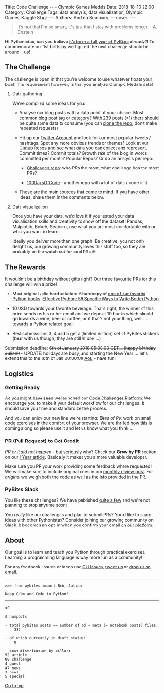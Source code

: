 Title: Code Challenge -- - Olympic Games Medals
Date: 2018-18-10 22:00
Category: Challenge
Tags: data analysis, data visualization, Olympic Games, Kaggle
Slug: ---
Authors: Andrea
Summary: --
cover: ---

> It's not that I'm so smart, it's just that I stay with problems longer. - A. Einstein

<a name="top"></a>Hi Pythonistas, can you believe [it’s been a full year of PyBites](https://pybit.es/special-birthday-new-platform.html) already?! To commemorate our 1st birthday we figured the next challenge should be around… us!

## The Challenge

The challenge is open in that you’re welcome to use whatever floats your boat. The requirement however, is that you analyse Olumpic Medals data!

1. Data gathering

	We’ve compiled some ideas for you:

	- Analyse our blog posts with a data point of your choice. Most common blog post tag or category? With 239 posts ([*1](#numposts)) there should be quite some data to consume (you can [clone the repo](https://github.com/pybites/pybites.github.io), don’t make repeated requests)

	- Hit up our [Twitter Account](https://twitter.com/pybites) and look for our most popular tweets / hashtags. Spot any more obvious trends or themes? 
	Look at our [Github Repos](https://github.com/pybites/) and see what data you can collect and represent. Commit times? Commit totals? Growth rate of the blog in words committed per month? Popular Repos? Or do an analysis per repo:

		- [Challenges repo](https://github.com/pybites/challenges): who PRs the most, what challenge has the most PRs?

		- [100DaysOfCode](https://github.com/pybites/100DaysOfCode) - another repo with a lot of data / code in it.

	- These are the main sources that come to mind. If you have other ideas, share them in the comments below. 

2. Data visualization

	Once you have your data, we’d love it if you tested your data visualisation skills and creativity to show off the dataset! Pandas, Matplotlib, Bokeh, Seaborn, use what you are most comfortable with or what you want to learn.

	Ideally you deliver more than one graph. Be creative, you not only delight us, our growing community loves this stuff too, so they are probably on the watch out for cool PRs 🤓


## The Rewards

It wouldn’t be a birthday without gifts right? Our three favourite PRs for this challenge will win a prize!

- Most original / die hard solution: A hardcopy of [one of our favorite Python books](https://pybit.es/python-resources.html): [Effective Python: 59 Specific Ways to Write Better Python](http://www.amazon.com/dp/0134034287/?tag=pyb0f-20)

- 10 USD towards your favorite beverage. That’s right, the winner of this price sends us his or her email and we deposit 10 bucks which should go towards a wine, beer or coffee, or if that’s not your thing, well … towards a Python related goal. 

- Best submissions 3, 4 and 5 get a (limited edition) set of PyBites stickers (bear with us though, they are still *in dev* ...)

Submission deadline: <strike>6th of January 2018 05:00:00 CET__ (happy birthday Julian!)</strike> - UPDATE: holidays are busy, and starting the New Year ... let's extend this to the 16th of Jan 00:00:00 [AoE](https://www.timeanddate.com/time/zones/aoe) - have fun!

## Logistics 

### Getting Ready

As [you might have seen](https://twitter.com/pybites/status/943811489537945600) we launched our [Code Challenges Platform](https://codechalleng.es/). We encourage you to make it your default workflow for our challenges. 
It should save you time and standardize the process. 

And you can enjoy our new line we’re starting: *Bites of Py*: work on small code exercises in the comfort of your browser. We are thrilled how this is coming along so please use it and let us know what you think ...

### PR (Pull Request) to Get Credit

*PR or it did not happen* - but seriously why? Check our __Grow by PR__ section on our [1 Year article](https://pybit.es/special-birthday-new-platform.html). Basically it makes you a more valuable developer. 

Make sure you PR your work providing some feedback where requested! We will make sure to include original ones in our [monthly review post](https://pybit.es/pages/challenges.html). For *original* we weigh both the code as well as the info provided in the PR.

### PyBites Slack

You like these challenges? We have published [quite a few](https://github.com/pybites/challenges) and we're not planning to stop anytime soon!

You *really* like our challenges and plan to submit PRs? You’d like to share ideas with other Pythonistas? Consider joining our growing community on Slack. It becomes an opt-in when you confirm your email [on our platform](https://codechalleng.es/).

## About

Our goal is to learn and teach you Python through practical exercises. Learning a programming language is way more fun as a community!

For any feedback, issues or ideas use [GH Issues](https://github.com/pybites/challenges/issues), [tweet us](https://twitter.com/pybites) or [drop us an email](mailto:pybitesblog@gmail.com).

---

	>>> from pybites import Bob, Julian

	Keep Calm and Code in Python!

---

<a name="numposts"></a>\*1

	$ numposts

	- total pybites posts == number of md + meta (= notebook posts) files:
		239

	- of which currently in draft status:
		0

	- post distribution by pillar:
	92 article
	88 challenge
	4 guest
	47 news
	3 news
	5 special

[Go to top](#top)
